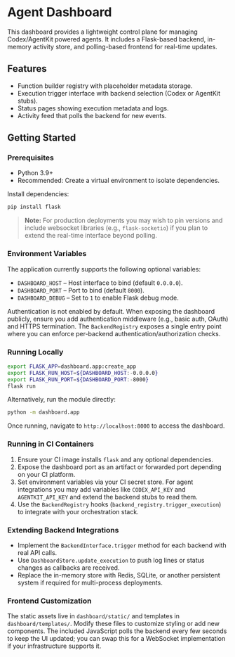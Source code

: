# Agent Dashboard

This dashboard provides a lightweight control plane for managing Codex/AgentKit powered agents. It includes a Flask-based backend, in-memory activity store, and polling-based frontend for real-time updates.

## Features

- Function builder registry with placeholder metadata storage.
- Execution trigger interface with backend selection (Codex or AgentKit stubs).
- Status pages showing execution metadata and logs.
- Activity feed that polls the backend for new events.

## Getting Started

### Prerequisites

- Python 3.9+
- Recommended: Create a virtual environment to isolate dependencies.

Install dependencies:

```bash
pip install flask
```

> **Note:** For production deployments you may wish to pin versions and include websocket libraries (e.g., `flask-socketio`) if you plan to extend the real-time interface beyond polling.

### Environment Variables

The application currently supports the following optional variables:

- `DASHBOARD_HOST` – Host interface to bind (default `0.0.0.0`).
- `DASHBOARD_PORT` – Port to bind (default `8000`).
- `DASHBOARD_DEBUG` – Set to `1` to enable Flask debug mode.

Authentication is not enabled by default. When exposing the dashboard publicly, ensure you add authentication middleware (e.g., basic auth, OAuth) and HTTPS termination. The `BackendRegistry` exposes a single entry point where you can enforce per-backend authentication/authorization checks.

### Running Locally

```bash
export FLASK_APP=dashboard.app:create_app
export FLASK_RUN_HOST=${DASHBOARD_HOST:-0.0.0.0}
export FLASK_RUN_PORT=${DASHBOARD_PORT:-8000}
flask run
```

Alternatively, run the module directly:

```bash
python -m dashboard.app
```

Once running, navigate to `http://localhost:8000` to access the dashboard.

### Running in CI Containers

1. Ensure your CI image installs `flask` and any optional dependencies.
2. Expose the dashboard port as an artifact or forwarded port depending on your CI platform.
3. Set environment variables via your CI secret store. For agent integrations you may add variables like `CODEX_API_KEY` and `AGENTKIT_API_KEY` and extend the backend stubs to read them.
4. Use the `BackendRegistry` hooks (`backend_registry.trigger_execution`) to integrate with your orchestration stack.

### Extending Backend Integrations

- Implement the `BackendInterface.trigger` method for each backend with real API calls.
- Use `DashboardStore.update_execution` to push log lines or status changes as callbacks are received.
- Replace the in-memory store with Redis, SQLite, or another persistent system if required for multi-process deployments.

### Frontend Customization

The static assets live in `dashboard/static/` and templates in `dashboard/templates/`. Modify these files to customize styling or add new components. The included JavaScript polls the backend every few seconds to keep the UI updated; you can swap this for a WebSocket implementation if your infrastructure supports it.
